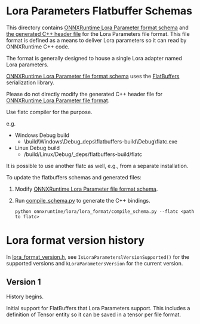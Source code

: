 # Lora Parameters Flatbuffer Schemas
This directory contains [ONNXRuntime Lora Parameter format schema](lora_schema.fbs) and [the generated C++ header file](lora_schema.fbs.h) for the
Lora Parameters file format. This file format is defined as a means to deliver Lora parameters so it can read by ONNXRuntime C++ code.

The format is generally designed to house a single Lora adapter named Lora parameters.

[ONNXRuntime Lora Parameter file format schema](lora_schema.fbs) uses the [FlatBuffers](https://github.com/google/flatbuffers) serialization library.

Please do not directly modify the generated C++ header file for [ONNXRuntime Lora Parameter file format]((lora_schema.fbs.h)).

Use flatc compiler for the purpose.

e.g.
  - Windows Debug build
    - \build\Windows\Debug\_deps\flatbuffers-build\Debug\flatc.exe
  - Linux Debug build
    - /build/Linux/Debug/_deps/flatbuffers-build/flatc

It is possible to use another flatc as well, e.g., from a separate installation.

To update the flatbuffers schemas and generated files:
1. Modify [ONNXRuntime Lora Parameter file format schema](lora_schema.fbs).
2. Run [compile_schema.py](./compile_schema.py) to generate the C++ bindings.

    ```
    python onnxruntime/lora/lora_format/compile_schema.py --flatc <path to flatc>
    ```
# Lora format version history
In [lora_format_version.h](../lora_format_version.h), see `IsLoraParameterslVersionSupported()` for the supported versions and
`kLoraParametersVersion` for the current version.

## Version 1
History begins.

Initial support for FlatBuffers that Lora Parameters support. This includes a definition of Tensor entity
so it can be saved in a tensor per file format.
